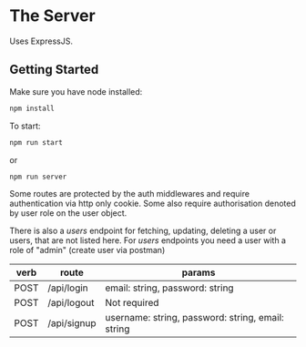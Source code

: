 # The Server

Uses ExpressJS.


## Getting Started

Make sure you have node installed:

```javascript
npm install
```

To start:
```javascript
npm run start
```

or

```javascript
npm run server
```

Some routes are protected by the auth middlewares and require authentication via http only cookie. 
Some also require authorisation denoted by user role on the user object. 

There is also a *users* endpoint for fetching, updating, deleting a user or users, that are not listed here.
For *users* endpoints you need a user with a role of "admin" (create user via postman)

| verb | route | params |
|------|-------|--------|
| POST | /api/login | email: string, password: string |
| POST | /api/logout | Not required|
| POST | /api/signup | username: string, password: string, email: string |

